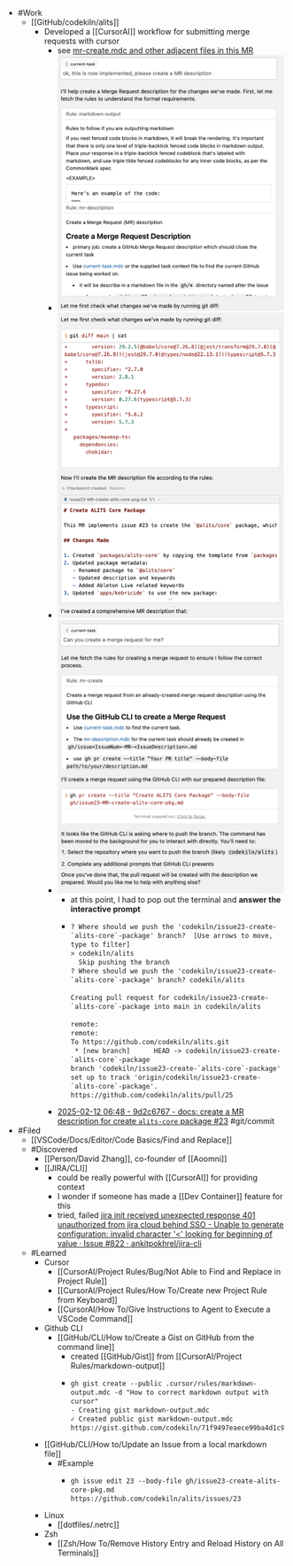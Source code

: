 - #Work
	- [[GitHub/codekiln/alits]]
		- Developed a [[CursorAI]] workflow for submitting merge requests with cursor
			- see [mr-create.mdc and other adjacent files in this MR](https://github.com/codekiln/alits/pull/25/files#diff-87f5af818d499e3ec23296d99f7346c0c7736f8aec91fb504f45d964299dd939)
			- ![image.png](../assets/image_1739361142219_0.png)
			- ![image.png](../assets/image_1739361163221_0.png)
			- ![image.png](../assets/image_1739361181425_0.png)
				- at this point, I had to pop out the terminal and **answer the interactive prompt**
				- ```
				  ? Where should we push the 'codekiln/issue23-create-`alits-core`-package' branch?  [Use arrows to move, type to filter]
				  > codekiln/alits
				    Skip pushing the branch
				  ? Where should we push the 'codekiln/issue23-create-`alits-core`-package' branch? codekiln/alits
				  
				  Creating pull request for codekiln/issue23-create-`alits-core`-package into main in codekiln/alits
				  
				  remote: 
				  remote: 
				  To https://github.com/codekiln/alits.git
				   * [new branch]      HEAD -> codekiln/issue23-create-`alits-core`-package
				  branch 'codekiln/issue23-create-`alits-core`-package' set up to track 'origin/codekiln/issue23-create-`alits-core`-package'.
				  https://github.com/codekiln/alits/pull/25
				  ```
			- [2025-02-12 06:48 - 9d2c6767 - docs: create a MR description for create `alits-core` package #23](https://github.com/codekiln/alits/commit/9d2c6767) #git/commit
- #Filed
	- [[VSCode/Docs/Editor/Code Basics/Find and Replace]]
	- #Discovered
		- [[Person/David Zhang]], co-founder of [[Aoomni]]
		- [[JIRA/CLI]]
			- could be really powerful with [[CursorAI]] for providing context
			- I wonder if someone has made a [[Dev Container]] feature for this
			- tried, failed [jira init received unexpected response 401 unauthorized from jira cloud behind SSO - Unable to generate configuration: invalid character '<' looking for beginning of value · Issue #822 · ankitpokhrel/jira-cli](https://github.com/ankitpokhrel/jira-cli/issues/822)
	- #Learned
		- Cursor
			- [[CursorAI/Project Rules/Bug/Not Able to Find and Replace in Project Rule]]
			- [[CursorAI/Project Rules/How To/Create new Project Rule from Keyboard]]
			- [[CursorAI/How To/Give Instructions to Agent to Execute a VSCode Command]]
		- Github CLI
			- [[GitHub/CLI/How to/Create a Gist on GitHub from the command line]]
				- created [[GitHub/Gist]] from [[CursorAI/Project Rules/markdown-output]]
				- ```
				  gh gist create --public .cursor/rules/markdown-output.mdc -d "How to correct markdown output with cursor"
				  - Creating gist markdown-output.mdc
				  ✓ Created public gist markdown-output.mdc
				  https://gist.github.com/codekiln/71f9497eaece99ba4d1c95b89d40b315
				  ```
		- [[GitHub/CLI/How to/Update an Issue from a local markdown file]]
			- #Example
				- ```
				  gh issue edit 23 --body-file gh/issue23-create-alits-core-pkg.md 
				  https://github.com/codekiln/alits/issues/23
				  ```
		- Linux
			- [[dotfiles/.netrc]]
		- Zsh
			- [[Zsh/How To/Remove History Entry and Reload History on All Terminals]]